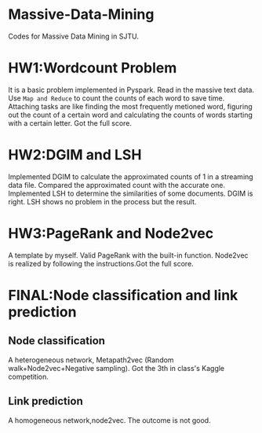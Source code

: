 # Massive-Data-Mining

Codes for Massive Data Mining in SJTU.

# HW1:Wordcount Problem

It is a basic problem implemented in Pyspark. Read in the massive text data. Use ``Map and Reduce`` to count the counts of each word to save time. Attaching tasks are like finding the most frequently metioned word, figuring out the count of a certain word and calculating the counts of words starting with a certain letter. Got the full score.

# HW2:DGIM and LSH

Implemented DGIM to calculate the approximated counts of 1 in a streaming data file. Compared the approximated count with the accurate one. Implemented LSH to determine the similarities of some documents. DGIM is right. LSH shows no problem in the process but the result.

# HW3:PageRank and Node2vec

A template by myself. Valid PageRank with the built-in function. Node2vec is realized by following the instructions.Got the full score.

# FINAL:Node classification and link prediction

## Node classification

A heterogeneous network, Metapath2vec (Random walk+Node2vec+Negative sampling). Got the 3th in class's Kaggle competition.

## Link prediction

A homogeneous network,node2vec. The outcome is not good.
